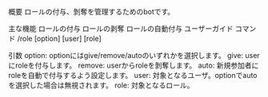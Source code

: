 概要
ロールの付与、剝奪を管理するためのbotです。

主な機能
ロールの付与
ロールの剥奪
ロールの自動付与
ユーザーガイド
コマンド
/role [option] [user] [role]

引数
option: optionにはgive/remove/autoのいずれかを選択します。
give: userにroleを付与します。
remove: userからroleを剝奪します。
auto: 新規参加者にroleを自動で付与するよう設定します。
user: 対象となるユーザ。optionでautoを選択した場合は無視されます。
role: 対象となるロール。
